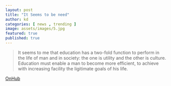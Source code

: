 ```yaml
---
layout: post
title: "It Seems to be need"
author: kd
categories: [ news , trending ]
image: assets/images/5.jpg
featured: true
published: true
---
```


>It seems to me that education has a two-fold function to perform in the life of man and in society: the one is utility and the other is culture. Education must enable a man to become more efficient, to achieve with increasing facility the ligitimate goals of his life.

[OnHub](http://www.onhub.me)


